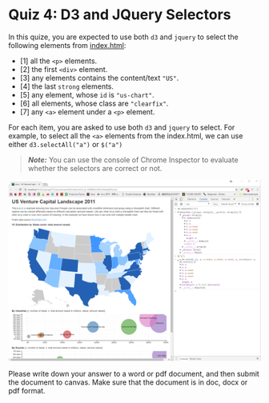 # Quiz 4: D3 and JQuery Selectors

In this quize, you are expected to use both `d3` and `jquery` to select the following elements from [index.html](index.html):

* [1] all the `<p>` elements.
* [2] the first `<div>` element.
* [3] any elements contains the content/text `"US"`.
* [4] the last `strong` elements.
* [5] any element, whose `id` is `"us-chart"`.
* [6] all elements, whose class are `"clearfix"`.
* [7] any `<a>` element under a `<p>` element.

For each item, you are asked to use both `d3` and `jquery` to select. For example, to select all the `<a>` elements from the index.html, we can use either `d3.selectAll("a")` or `$("a")`

>***Note:*** You can use the console of Chrome Inspector to evaluate whether the selectors are correct or not.

![](img/console.jpg)

Please write down your answer to a word or pdf document, and then submit the document to canvas. Make sure that the document is in doc, docx or pdf format.